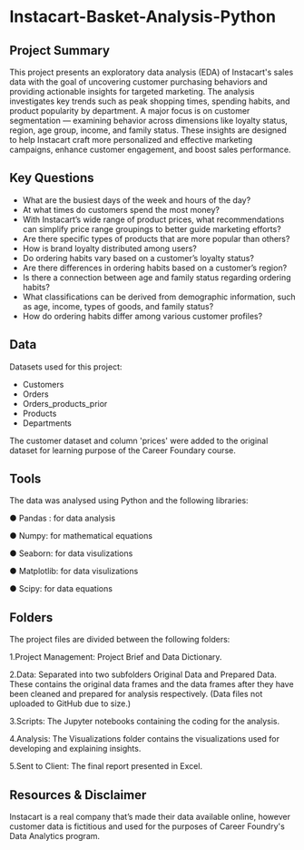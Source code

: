 # Instacart-Basket-Analysis-Python

## Project Summary

This project presents an exploratory data analysis (EDA) of Instacart's sales data with the goal of uncovering customer purchasing behaviors and providing actionable insights for targeted marketing. The analysis investigates key trends such as peak shopping times, spending habits, and product popularity by department.
A major focus is on customer segmentation — examining behavior across dimensions like loyalty status, region, age group, income, and family status. These insights are designed to help Instacart craft more personalized and effective marketing campaigns, enhance customer engagement, and boost sales performance.

## Key Questions

- What are the busiest days of the week and hours of the day?
- At what times do customers spend the most money?
- With Instacart’s wide range of product prices, what recommendations can simplify price range groupings to better guide marketing efforts?
- Are there specific types of products that are more popular than others?
- How is brand loyalty distributed among users?
- Do ordering habits vary based on a customer’s loyalty status?
- Are there differences in ordering habits based on a customer’s region?
- Is there a connection between age and family status regarding ordering habits?
- What classifications can be derived from demographic information, such as age, income, types of goods, and family status?
- How do ordering habits differ among various customer profiles?

## Data
  
Datasets used for this project:
- Customers
- Orders
- Orders_products_prior
- Products
- Departments
  
The customer dataset and column 'prices' were added to the original dataset for learning purpose of the Career Foundary course.

## Tools

The data was analysed using Python and the following libraries:

● Pandas : for data analysis

● Numpy: for mathematical equations

● Seaborn: for data visulizations

● Matplotlib: for data visulizations

● Scipy: for data equations

## Folders

The project files are divided between the following folders:

 1.Project Management: Project Brief and Data Dictionary.

 2.Data: Separated into two subfolders Original Data and Prepared Data. These contains the original data frames and the data frames after they have been cleaned and prepared for analysis respectively. (Data files 
 not uploaded to GitHub due to size.)

 3.Scripts: The Jupyter notebooks containing the coding for the analysis.

 4.Analysis: The Visualizations folder contains the visualizations used for developing and explaining insights.

 5.Sent to Client: The final report presented in Excel.

## Resources & Disclaimer

Instacart is a real company that’s made their data available online, however customer data is fictitious and used for the purposes of Career Foundry's Data Analytics program.

